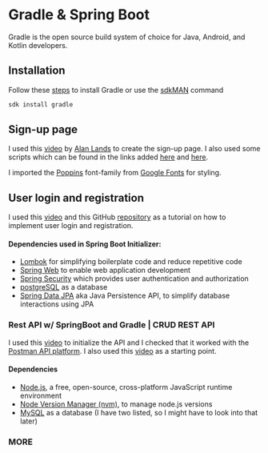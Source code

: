 # Gradle & Spring Boot

Gradle is the open source build system of choice for Java, Android, and Kotlin developers.

## Installation

Follow these [steps](https://gradle.org/install/) to install Gradle or use the [sdkMAN](https://sdkman.io/) command

```bash
sdk install gradle
```
## Sign-up page
I used this [video](https://www.youtube.com/watch?v=5EQyWl5cHjc) by [Alan Lands](https://www.youtube.com/@AlanLands) to create the sign-up page.
I also used some scripts which can be found in the links added [here](https://unpkg.com/ionicons@7.1.0/dist/ionicons/ionicons.esm.js)
and [here](https://unpkg.com/ionicons@7.1.0/dist/ionicons/ionicons.js).

I imported the [Poppins](https://fonts.google.com/specimen/Poppins) font-family from [Google Fonts](https://fonts.google.com/) for styling.

## User login and registration
I used this [video](https://www.youtube.com/watch?v=X7pGCmVxx10) and this GitHub [repository](https://github.com/Alanlands1/springbootBackend)
as a tutorial on how to implement user login and registration.

#### Dependencies used in Spring Boot Initializer:

- [Lombok](https://projectlombok.org/) for simplifying boilerplate code and reduce repetitive code
- [Spring Web](https://spring.io/projects/spring-ws) to enable web application development
- [Spring Security](https://spring.io/projects/spring-security) which provides user authentication and authorization
- [postgreSQL](https://www.postgresql.org/) as a database
- [Spring Data JPA](https://spring.io/projects/spring-data-jpa) aka Java Persistence API, to simplify database interactions using JPA

### Rest API w/ SpringBoot and Gradle | CRUD REST API

I used this [video](https://www.youtube.com/watch?v=B-cePk1ruuY&ab_channel=TechHelp) to initialize the API
and I checked that it worked with the [Postman API platform](https://www.postman.com/). I also used
this [video](https://www.youtube.com/playlist?list=PL1oBBulPlvs84AmRmT-_3dGz4KHYuINsj) as a starting point.

#### Dependencies

- [Node.js](https://nodejs.org/en), a free, open-source, cross-platform JavaScript runtime environment
- [Node Version Manager (nvm)](https://github.com/nvm-sh/nvm), to manage node.js versions
- [MySQL](https://www.mysql.com/) as a database (I have two listed, so I might have to look into that later)

### MORE

